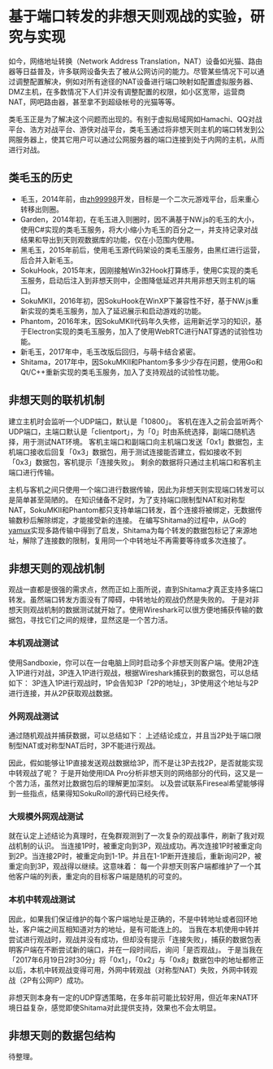 
# 基于端口转发的非想天则观战的实验，研究与实现

如今，网络地址转换（Network Address Translation，NAT）设备如光猫、路由器等日益普及，许多联网设备失去了被从公网访问的能力。尽管某些情况下可以通过调整配置解决，例如对所有途径的NAT设备进行端口映射如配置虚拟服务器、DMZ主机，在多数情况下人们并没有调整配置的权限，如小区宽带，运营商NAT，网吧路由器，甚至拿不到超级帐号的光猫等等。

类毛玉正是为了解决这个问题而出现的。有别于虚拟局域网如Hamachi、QQ对战平台、浩方对战平台、游侠对战平台，类毛玉通过将非想天则主机的端口转发到公网服务器上，使其它用户可以通过公网服务器的端口连接到处于内网的主机，从而进行对战。

## 类毛玉的历史

* 毛玉，2014年前，由[zh99998](https://github.com/zh99998)开发，目标是一个二次元游戏平台，后来重心转移出则圈。
* Garden，2014年初，在毛玉进入则圈时，因不满基于NW.js的毛玉的大小，使用C#实现的类毛玉服务，将大小缩小为毛玉的百分之一，并支持记录对战结果和导出到天则观数据库的功能，仅在小范围内使用。
* 黑毛玉，2015年前后，使用毛玉源代码架设的类毛玉服务，由黑红进行运营，后合并入新毛玉。
* SokuHook，2015年末，因刚接触Win32Hook打算练手，使用C实现的类毛玉服务，启动后注入到非想天则中，企图降低延迟并共用非想天则主机的端口。
* SokuMKII，2016年初，因SokuHook在WinXP下兼容性不好，基于NW.js重新实现的类毛玉服务，加入了延迟展示和启动游戏的功能。
* Phantom，2016年末，因SokuMKII代码年久失修，运用新近学习的知识，基于Electron实现的类毛玉服务，加入了使用WebRTC进行NAT穿透的试验性功能。
* 新毛玉，2017年中，毛玉改版后回归，与萌卡结合紧密。
* Shitama，2017年中，因SokuMKII和Phantom多多少少存在问题，使用Go和Qt/C++重新实现的类毛玉服务，加入了支持观战的试验性功能。

## 非想天则的联机机制

建立主机时会监听一个UDP端口，默认是「10800」。
客机在连入之前会监听两个UDP端口，主端口默认是「clientport」，为「0」时由系统选择，副端口随机选择，用于测试NAT环境。
客机主端口和副端口向主机端口发送「0x1」数据包，主机端口接收后回复「0x3」数据包，用于测试连接能否建立，假如接收不到「0x3」数据包，客机提示「连接失败」。
剩余的数据将只通过主机端口和客机主端口进行传输。

主机与客机之间只使用一个端口进行数据传输，因此为非想天则实现端口转发可以是简单甚至简陋的。
在知识储备不足时，为了支持端口限制型NAT和对称型NAT，SokuMKII和Phantom都只支持单端口转发，首个连接将被绑定，无数据传输数秒后解除绑定，才能接受新的连接。
在编写Shitama的过程中，从Go的[yamux](https://github.com/hashicorp/yamux)实现多路传输中得到了启发，Shitama为每个转发的数据包标记了来源地址，解除了连接数的限制，复用同一个中转地址不再需要等待或多次连接了。

## 非想天则的观战机制

观战一直都是很强的需求点，然而正如上面所说，直到Shitama才真正支持多端口转发。虽然端口转发方面没有了障碍，中转地址的观战仍然是失败的。
于是对非想天则观战机制的数据测试就开始了。使用Wireshark可以很方便地捕获传输的数据包，寻找它们之间的规律，显然这是一个苦力活。

### 本机观战测试

使用Sandboxie，你可以在一台电脑上同时启动多个非想天则客户端。使用2P连入1P进行对战，3P连入1P进行观战，根据Wireshark捕获到的数据包，可以总结如下：
3P连入1P进行观战时，1P会告知3P「2P的地址」，3P使用这个地址与2P进行连接，并从2P获取观战数据。

### 外网观战测试

通过随机观战并捕获数据，可以总结如下：
上述结论成立，并且当2P处于端口限制型NAT或对称型NAT后时，3P不能进行观战。

因此，假如能够让1P直接发送观战数据给3P，而不是让3P去找2P，是否就能实现中转观战了呢？
于是开始使用IDA Pro分析非想天则的网络部分的代码，这又是一个苦力活，虽然对比数据包后的理解更加深刻。
以及尝试联系Fireseal希望能够得到一些指点，结果得知SokuRoll的源代码已经失传。

### 大规模外网观战测试

就在认定上述结论为真理时，在兔群观测到了一次复杂的观战事件，刷新了我对观战机制的认识。
当连接1P时，被重定向到3P，观战成功。再次连接1P时被重定向到2P。当连接2P时，被重定向到1-1P。并且在1-1P断开连接后，重新询问2P，被重定向到3P，观战得以继续。这意味着：
每一个非想天则客户端都维护了一个其他客户端的列表，重定向的目标客户端是随机的可变的。

### 本机中转观战测试

因此，如果我们保证维护的每个客户端地址是正确的，不是中转地址或者回环地址，客户端之间互相知道对方的地址，是有可能连上的。
当我在本机使用中转并尝试进行观战时，观战并没有成功，但却没有提示「连接失败」，捕获的数据包表明客户端在不断尝试新的端口，并在一段时间后，询问「是否观战」。
于是当我在「2017年6月19日2时30分」将「0x1」，「0x2」与「0x8」数据包中的地址都修正以后，本机中转观战变得可用，外网中转观战（对称型NAT）失败，外网中转观战（2P有公网IP）成功。

非想天则本身有一定的UDP穿透策略，在多年前可能比较好用，但近年来NAT环境日益复杂，感觉即使Shitama对此提供支持，效果也不会太明显。

## 非想天则的数据包结构

待整理。
